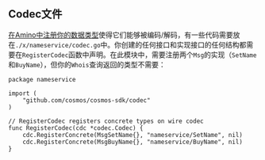 ## Codec文件

[在Amino中注册你的数据类型](https://github.com/tendermint/go-amino#registering-types)使得它们能够被编码/解码，有一些代码需要放在`./x/nameservice/codec.go`中。你创建的任何接口和实现接口的任何结构都需要在`RegisterCodec`函数中声明。在此模块中，需要注册两个`Msg`的实现（`SetName`和`BuyName`），但你的`Whois`查询返回的类型不需要：

```
package nameservice

import (
	"github.com/cosmos/cosmos-sdk/codec"
)

// RegisterCodec registers concrete types on wire codec
func RegisterCodec(cdc *codec.Codec) {
	cdc.RegisterConcrete(MsgSetName{}, "nameservice/SetName", nil)
	cdc.RegisterConcrete(MsgBuyName{}, "nameservice/BuyName", nil)
}
```